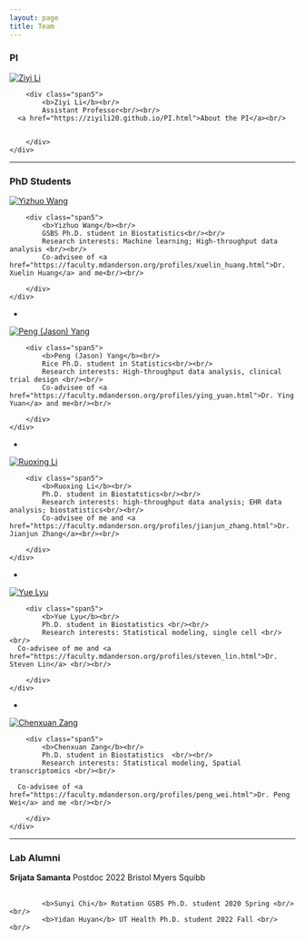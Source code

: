 ```yaml
---
layout: page
title: Team
---
```

### PI

<div class="container">


  <div class="row-fluid">
     <div class="span2">
        <a href="./assets/pics/Feng.jpg">
            <img src="./assets/pics/ZiyiLi.jpg"
                  title="Harry Feng" alt="Ziyi Li"/></a>
        	</div>

   
    
        <div class="span5">
            <b>Ziyi Li</b><br/>
			Assistant Professor<br/><br/>
      <a href="https://ziyili20.github.io/PI.html">About the PI</a><br/>
   
   
        </div>
    </div>
</div>

---



### PhD Students

<div class="container">

  <div class="row-fluid">
     <div class="span2">
        <a href="./assets/pics/YizhuoWang.jpeg">
            <img src="./assets/pics/YizhuoWang.jpeg"
                  title="Yizhuo Wang" alt="Yizhuo Wang"/></a>
        	</div>

    
        <div class="span5">
            <b>Yizhuo Wang</b><br/>
            GSBS Ph.D. student in Biostatistics<br/><br/>
            Research interests: Machine learning; High-throughput data analysis <br/><br/>
            Co-advisee of <a href="https://faculty.mdanderson.org/profiles/xuelin_huang.html">Dr. Xuelin Huang</a> and me<br/><br/>
       
        </div>
    </div>
</div>

-

<div class="container">

  <div class="row-fluid">
     <div class="span2">
        <a href="./assets/pics/PengYang.jpeg">
            <img src="./assets/pics/PengYang.jpeg"
                  title="Peng (Jason) Yang" alt="Peng (Jason) Yang"/></a>
        	</div>

    
        <div class="span5">
            <b>Peng (Jason) Yang</b><br/>
            Rice Ph.D. student in Statistics<br/><br/>
            Research interests: High-throughput data analysis, clinical trial design <br/><br/>
            Co-advisee of <a href="https://faculty.mdanderson.org/profiles/ying_yuan.html">Dr. Ying Yuan</a> and me<br/><br/>
       
        </div>
    </div>
</div>

-

<div class="container">

  <div class="row-fluid">
     <div class="span2">
        <a href="./assets/pics/RuoxingLi.jpeg">
            <img src="./assets/pics/RuoxingLi.jpeg"
                  title="Ruoxing Li" alt="Ruoxing Li"/></a>
        	</div>

    
        <div class="span5">
            <b>Ruoxing Li</b><br/>
            Ph.D. student in Biostatstics<br/><br/>
            Research interests: high-throughput data analysis; EHR data analysis; biostatistics<br/><br/>
            Co-advisee of me and <a href="https://faculty.mdanderson.org/profiles/jianjun_zhang.html">Dr. Jianjun Zhang</a><br/><br/>
       
        </div>
    </div>
</div>

-

<div class="container">

  <div class="row-fluid">
     <div class="span2">
        <a href="./assets/pics/YueLyu.jpg">
            <img src="./assets/pics/YueLyu.jpeg"
                  title="Yue Lyu" alt="Yue Lyu"/></a>
        	</div>
    
        <div class="span5">
            <b>Yue Lyu</b><br/>
            Ph.D. student in Biostatistics <br/><br/>
            Research interests: Statistical modeling, single cell <br/><br/>
      Co-advisee of me and <a href="https://faculty.mdanderson.org/profiles/steven_lin.html">Dr. Steven Lin</a> <br/><br/>
       
        </div>
    </div>
</div>

-

<div class="container">

  <div class="row-fluid">
     <div class="span2">
        <a href="./assets/pics/ChenxuanZang.jpg">
            <img src="./assets/pics/ChenxuanZang.jpeg"
                  title="Yue Lyu" alt="Chenxuan Zang"/></a>
        	</div>
    
        <div class="span5">
            <b>Chenxuan Zang</b><br/>
            Ph.D. student in Biostatistics  <br/><br/>
            Research interests: Statistical modeling, Spatial transcriptomics <br/><br/>
      
      Co-advisee of <a href="https://faculty.mdanderson.org/profiles/peng_wei.html">Dr. Peng Wei</a> and me <br/><br/>
       
        </div>
    </div>
</div>

---

### Lab Alumni

<div class="container">

<b>Srijata Samanta</b> Postdoc 2022 Bristol Myers Squibb <br/><br/>

            <b>Sunyi Chi</b> Rotation GSBS Ph.D. student 2020 Spring <br/><br/>
            <b>Yidan Huyan</b> UT Health Ph.D. student 2022 Fall <br/><br/>
      
    
</div>